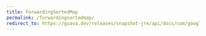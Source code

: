 ```yaml
---
title: ForwardingSortedMap
permalink: /forwardingsortedmap/
redirect_to: https://guava.dev/releases/snapshot-jre/api/docs/com/google/common/collect/ForwardingSortedMap.html
---
```

